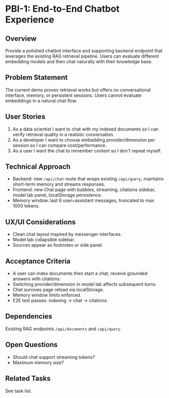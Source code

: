 # PBI-1: End-to-End Chatbot Experience

## Overview
Provide a polished chatbot interface and supporting backend endpoint that leverages the existing RAG retrieval pipeline. Users can evaluate different embedding models and then chat naturally with their knowledge base.

## Problem Statement
The current demo proves retrieval works but offers no conversational interface, memory, or persistent sessions. Users cannot evaluate embeddings in a natural chat flow.

## User Stories
1. As a data scientist I want to chat with my indexed documents so I can verify retrieval quality in a realistic conversation.
2. As a developer I want to choose embedding provider/dimension per session so I can compare cost/performance.
3. As a user I want the chat to remember context so I don't repeat myself.

## Technical Approach
- Backend: new `/api/chat` route that wraps existing `/api/query`, maintains short-term memory and streams responses.
- Frontend: new Chat page with bubbles, streaming, citations sidebar, model lab panel, localStorage persistence.
- Memory window: last 6 user+assistant messages, truncated to max 1000 tokens.

## UX/UI Considerations
- Clean chat layout inspired by messenger interfaces.
- Model lab collapsible sidebar.
- Sources appear as footnotes or side panel.

## Acceptance Criteria
- A user can index documents then start a chat, receive grounded answers with citations.
- Switching provider/dimension in model lab affects subsequent turns.
- Chat survives page reload via localStorage.
- Memory window limits enforced.
- E2E test passes: indexing → chat → citations.

## Dependencies
Existing RAG endpoints `/api/documents` and `/api/query`.

## Open Questions
- Should chat support streaming tokens?
- Maximum memory size?

## Related Tasks
See task list. 